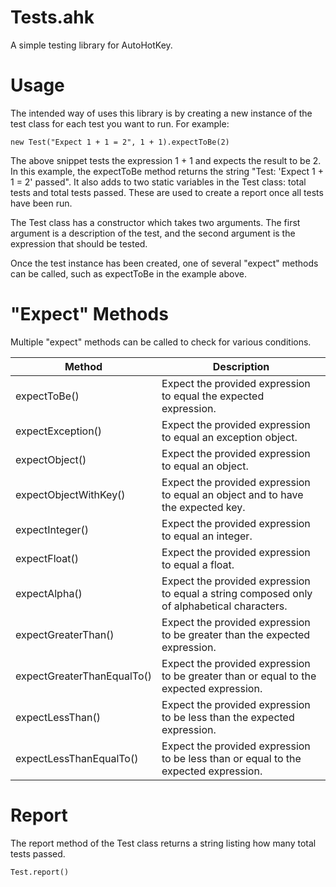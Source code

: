 # Tests.ahk
A simple testing library for AutoHotKey.

# Usage
The intended way of uses this library is by creating a new instance of the test class for each test you want to run. For example:
```
new Test("Expect 1 + 1 = 2", 1 + 1).expectToBe(2)
```
The above snippet tests the expression 1 + 1 and expects the result to be 2. In this example, the expectToBe method returns the string "Test: 'Expect 1 + 1 = 2' passed". It also adds to two static variables in the Test class: total tests and total tests passed. These are used to create a report once all tests have been run.

The Test class has a constructor which takes two arguments. The first argument is a description of the test, and the second argument is the expression that should be tested. 

Once the test instance has been created, one of several "expect" methods can be called, such as expectToBe in the example above.

# "Expect" Methods
Multiple "expect" methods can be called to check for various conditions. 

| Method | Description |
| --- | --- |
| expectToBe() | Expect the provided expression to equal the expected expression. |
| expectException() | Expect the provided expression to equal an exception object. |
| expectObject() | Expect the provided expression to equal an object. |
| expectObjectWithKey() | Expect the provided expression to equal an object and to have the expected key. |
| expectInteger() | Expect the provided expression to equal an integer. |
| expectFloat() | Expect the provided expression to equal a float. |
| expectAlpha() | Expect the provided expression to equal a string composed only of alphabetical characters. |
| expectGreaterThan() | Expect the provided expression to be greater than the expected expression. |
| expectGreaterThanEqualTo() | Expect the provided expression to be greater than or equal to the expected expression. |
| expectLessThan() | Expect the provided expression to be less than the expected expression. |
| expectLessThanEqualTo() | Expect the provided expression to be less than or equal to the expected expression. |

# Report

The report method of the Test class returns a string listing how many total tests passed.
```
Test.report()
```
